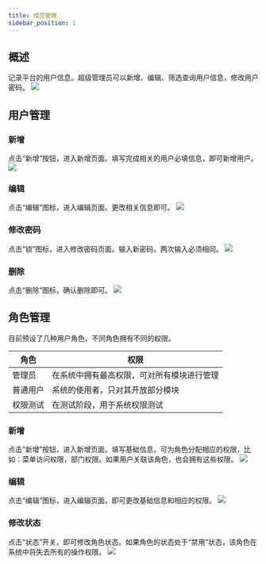 ```yaml
---
title: 成员管理
sidebar_position: 1
---
```


## 概述

记录平台的用户信息。超级管理员可以新增、编辑、筛选查询用户信息，修改用户密码。
[![](https://uniplore-docs.oss-cn-chengdu.aliyuncs.com/datastudio/org-management/member-manage/index.png)](https://uniplore-docs.oss-cn-chengdu.aliyuncs.com/datastudio/org-management/member-manage/index.png)

## 用户管理

### 新增

点击“新增”按钮，进入新增页面。填写完成相关的用户必填信息，即可新增用户。
[![](https://uniplore-docs.oss-cn-chengdu.aliyuncs.com/datastudio/org-management/member-manage/add.png)](https://uniplore-docs.oss-cn-chengdu.aliyuncs.com/datastudio/org-management/member-manage/add.png)

### 编辑

点击“编辑”图标，进入编辑页面。更改相关信息即可。
[![](https://uniplore-docs.oss-cn-chengdu.aliyuncs.com/datastudio/org-management/member-manage/edit.png)](https://uniplore-docs.oss-cn-chengdu.aliyuncs.com/datastudio/org-management/member-manage/edit.png)

### 修改密码

点击“锁”图标，进入修改密码页面。输入新密码，两次输入必须相同。
[![](https://uniplore-docs.oss-cn-chengdu.aliyuncs.com/datastudio/org-management/member-manage/change-password.png)](https://uniplore-docs.oss-cn-chengdu.aliyuncs.com/datastudio/org-management/member-manage/change-password.png)

### 删除

点击“删除”图标，确认删除即可。
[![](https://uniplore-docs.oss-cn-chengdu.aliyuncs.com/datastudio/org-management/member-manage/delete.png)](https://uniplore-docs.oss-cn-chengdu.aliyuncs.com/datastudio/org-management/member-manage/delete.png)

## 角色管理

目前预设了几种用户角色，不同角色拥有不同的权限。

| 角色     | 权限                                       |
| -------- | ------------------------------------------ |
| 管理员   | 在系统中拥有最高权限，可对所有模块进行管理 |
| 普通用户 | 系统的使用者，只对其开放部分模块           |
| 权限测试 | 在测试阶段，用于系统权限测试               |

### 新增

点击“新增”按钮，进入新增页面。填写基础信息，可为角色分配相应的权限，比如：菜单访问权限，部门权限。如果用户关联该角色，也会拥有这些权限。
[![](https://uniplore-docs.oss-cn-chengdu.aliyuncs.com/datastudio/org-management/member-manage/add-role.png)](https://uniplore-docs.oss-cn-chengdu.aliyuncs.com/datastudio/org-management/member-manage/add-role.png)

### 编辑

点击“编辑”图标，进入编辑页面。即可更改基础信息和相应的权限。
[![](https://uniplore-docs.oss-cn-chengdu.aliyuncs.com/datastudio/org-management/member-manage/edit-role.png)](https://uniplore-docs.oss-cn-chengdu.aliyuncs.com/datastudio/org-management/member-manage/edit-role.png)

### 修改状态

点击“状态”开关，即可修改角色状态。如果角色的状态处于“禁用”状态，该角色在系统中将失去所有的操作权限。
[![](https://uniplore-docs.oss-cn-chengdu.aliyuncs.com/datastudio/org-management/member-manage/status.png)](https://uniplore-docs.oss-cn-chengdu.aliyuncs.com/datastudio/org-management/member-manage/status.png)
